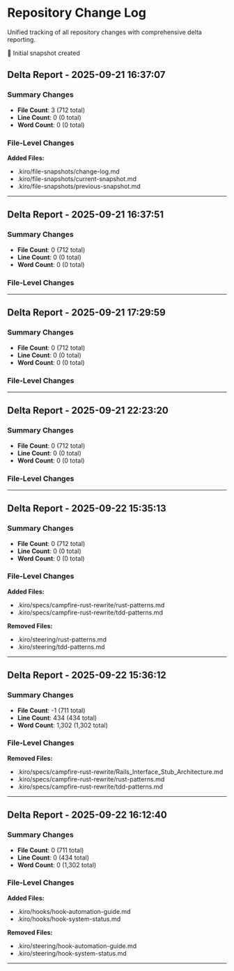 # Repository Change Log

Unified tracking of all repository changes with comprehensive delta reporting.

📝 Initial snapshot created

## Delta Report - 2025-09-21 16:37:07

### Summary Changes
- **File Count**: 3 (712 total)
- **Line Count**: 0 (0 total)
- **Word Count**: 0 (0 total)

### File-Level Changes
**Added Files:**
- .kiro/file-snapshots/change-log.md
- .kiro/file-snapshots/current-snapshot.md
- .kiro/file-snapshots/previous-snapshot.md

---


## Delta Report - 2025-09-21 16:37:51

### Summary Changes
- **File Count**: 0 (712 total)
- **Line Count**: 0 (0 total)
- **Word Count**: 0 (0 total)

### File-Level Changes
---


## Delta Report - 2025-09-21 17:29:59

### Summary Changes
- **File Count**: 0 (712 total)
- **Line Count**: 0 (0 total)
- **Word Count**: 0 (0 total)

### File-Level Changes
---


## Delta Report - 2025-09-21 22:23:20

### Summary Changes
- **File Count**: 0 (712 total)
- **Line Count**: 0 (0 total)
- **Word Count**: 0 (0 total)

### File-Level Changes
---


## Delta Report - 2025-09-22 15:35:13

### Summary Changes
- **File Count**: 0 (712 total)
- **Line Count**: 0 (0 total)
- **Word Count**: 0 (0 total)

### File-Level Changes
**Added Files:**
- .kiro/specs/campfire-rust-rewrite/rust-patterns.md
- .kiro/specs/campfire-rust-rewrite/tdd-patterns.md

**Removed Files:**
- .kiro/steering/rust-patterns.md
- .kiro/steering/tdd-patterns.md

---


## Delta Report - 2025-09-22 15:36:12

### Summary Changes
- **File Count**: -1 (711 total)
- **Line Count**: 434 (434 total)
- **Word Count**: 1,302 (1,302 total)

### File-Level Changes
**Removed Files:**
- .kiro/specs/campfire-rust-rewrite/Rails_Interface_Stub_Architecture.md
- .kiro/specs/campfire-rust-rewrite/rust-patterns.md
- .kiro/specs/campfire-rust-rewrite/tdd-patterns.md

---


## Delta Report - 2025-09-22 16:12:40

### Summary Changes
- **File Count**: 0 (711 total)
- **Line Count**: 0 (434 total)
- **Word Count**: 0 (1,302 total)

### File-Level Changes
**Added Files:**
- .kiro/hooks/hook-automation-guide.md
- .kiro/hooks/hook-system-status.md

**Removed Files:**
- .kiro/steering/hook-automation-guide.md
- .kiro/steering/hook-system-status.md

---

